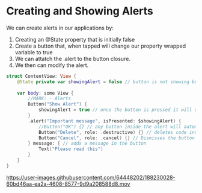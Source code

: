 # Creating and Showing Alerts

We can create alerts in our applications by:
1. Creating an @State property that is initially false
2. Create a button that, when tapped will change our property wrapped variable to true
3. We can attatch the .alert to the button closure.
4. We then can modify the alert.


``` swift
struct ContentView: View {
    @State private var showingAlert = false // button is not showing bc its false
    
    var body: some View {
        //MARK: - Alerts
        Button("Show Alert") {
            showingAlert = true // once the button is pressed it will show true
        }
        .alert("Important message", isPresented: $showingAlert) {
            //Button("OK") {} // any button inside the alert will automatically dismiss it.
            Button("Delete", role: .destructive) {} // deletes code inside the closure
            Button("Cancel", role: .cancel) {} // Dismisses the button
        } message: { // adds a message in the button
            Text("Please read this")
        }
    }
}
```



https://user-images.githubusercontent.com/64448202/188230028-60bd46aa-ea2a-4608-8577-9d9a208588d8.mov



